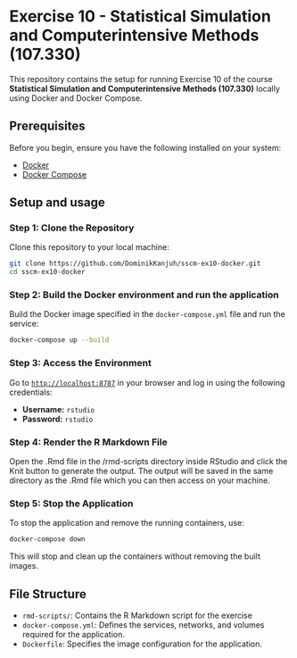 # Exercise 10 - Statistical Simulation and Computerintensive Methods (107.330)

This repository contains the setup for running Exercise 10 of the course **Statistical Simulation and Computerintensive Methods (107.330)** locally using Docker and Docker Compose.

## Prerequisites

Before you begin, ensure you have the following installed on your system:

- [Docker](https://www.docker.com/get-started)
- [Docker Compose](https://docs.docker.com/compose/install/)

## Setup and usage

### Step 1: Clone the Repository

Clone this repository to your local machine:

```bash
git clone https://github.com/DominikKanjuh/sscm-ex10-docker.git
cd sscm-ex10-docker
```

### Step 2: Build the Docker environment and run the application

Build the Docker image specified in the `docker-compose.yml` file and run the service:

```bash
docker-compose up --build
```

### Step 3: Access the Environment

Go to [`http://localhost:8787`](http://localhost:8787) in your browser and log in using the following credentials:

- **Username:** `rstudio`
- **Password:** `rstudio`

### Step 4: Render the R Markdown File

Open the .Rmd file in the /rmd-scripts directory inside RStudio and click the Knit button to generate the output. The output will be saved in the same directory as the .Rmd file which you can then access on your machine.

### Step 5: Stop the Application

To stop the application and remove the running containers, use:

```bash
docker-compose down
```

This will stop and clean up the containers without removing the built images.

## File Structure

- `rmd-scripts/`: Contains the R Markdown script for the exercise
- `docker-compose.yml`: Defines the services, networks, and volumes required for the application.
- `Dockerfile`: Specifies the image configuration for the application.
